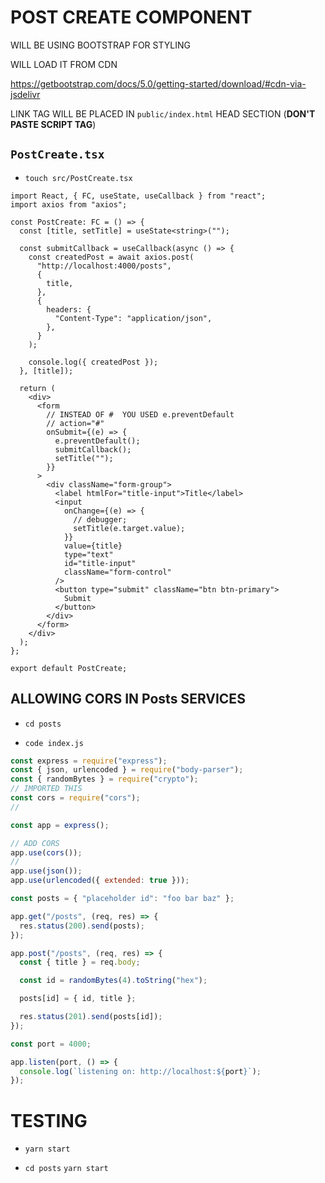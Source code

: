 # POST CREATE COMPONENT

WILL BE USING BOOTSTRAP FOR STYLING

WILL LOAD IT FROM CDN

<https://getbootstrap.com/docs/5.0/getting-started/download/#cdn-via-jsdelivr>

LINK TAG WILL BE PLACED IN `public/index.html` HEAD SECTION (**DON'T PASTE SCRIPT TAG**)


## `PostCreate.tsx`

- `touch src/PostCreate.tsx`

```tsx
import React, { FC, useState, useCallback } from "react";
import axios from "axios";

const PostCreate: FC = () => {
  const [title, setTitle] = useState<string>("");

  const submitCallback = useCallback(async () => {
    const createdPost = await axios.post(
      "http://localhost:4000/posts",
      {
        title,
      },
      {
        headers: {
          "Content-Type": "application/json",
        },
      }
    );

    console.log({ createdPost });
  }, [title]);

  return (
    <div>
      <form
        // INSTEAD OF #  YOU USED e.preventDefault
        // action="#"
        onSubmit={(e) => {
          e.preventDefault();
          submitCallback();
          setTitle("");
        }}
      >
        <div className="form-group">
          <label htmlFor="title-input">Title</label>
          <input
            onChange={(e) => {
              // debugger;
              setTitle(e.target.value);
            }}
            value={title}
            type="text"
            id="title-input"
            className="form-control"
          />
          <button type="submit" className="btn btn-primary">
            Submit
          </button>
        </div>
      </form>
    </div>
  );
};

export default PostCreate;
```

## ALLOWING CORS IN Posts SERVICES

- `cd posts`

- `code index.js`

```js
const express = require("express");
const { json, urlencoded } = require("body-parser");
const { randomBytes } = require("crypto");
// IMPORTED THIS
const cors = require("cors");
//

const app = express();

// ADD CORS
app.use(cors());
//
app.use(json());
app.use(urlencoded({ extended: true }));

const posts = { "placeholder id": "foo bar baz" };

app.get("/posts", (req, res) => {
  res.status(200).send(posts);
});

app.post("/posts", (req, res) => {
  const { title } = req.body;

  const id = randomBytes(4).toString("hex");

  posts[id] = { id, title };

  res.status(201).send(posts[id]);
});

const port = 4000;

app.listen(port, () => {
  console.log(`listening on: http://localhost:${port}`);
});

```

# TESTING

- `yarn start`

- `cd posts` `yarn start`



